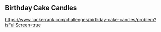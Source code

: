 ## Birthday Cake Candles

https://www.hackerrank.com/challenges/birthday-cake-candles/problem?isFullScreen=true
